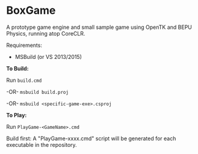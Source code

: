 # BoxGame
A prototype game engine and small sample game using OpenTK and BEPU Physics, running atop CoreCLR.

Requirements:

* MSBuild (or VS 2013/2015)

**To Build:**

  Run `build.cmd`
  
  -OR- `msbuild build.proj`
  
  -OR- `msbuild <specific-game-exe>.csproj`

**To Play:**

Run `PlayGame-<GameName>.cmd`
  
  Build first: A "PlayGame-xxxx.cmd" script will be generated for each executable in the repository.
